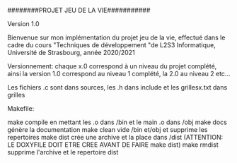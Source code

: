  ########PROJET JEU DE LA VIE###########
 
 Version 1.0

Bienvenue sur mon implémentation du projet jeu de la vie,
effectué dans le cadre du cours "Techniques de développement "de L2S3 Informatique,
Université de Strasbourg, année 2020/2021

Versionnement: chaque x.0 correspond à un niveau du projet complété, ainsi la version 1.0
			correspond au niveau 1 complété, la 2.0 au niveau 2 etc...

Les fichiers .c sont dans sources, les .h dans include et les grillesx.txt dans grilles

Makefile: 

make compile en mettant les .o dans /bin et le main .o dans /obj 
make docs génère la documentation
make clean vide /bin et/obj et supprime les repertoires
make dist crée une archive et la place dans /dist (ATTENTION: LE DOXYFILE DOIT ETRE CREE
AVANT DE FAIRE make dist)
make rmdist supprime l'archive et le repertoire dist

